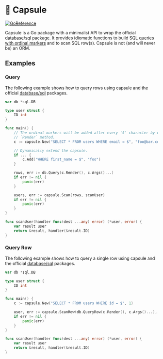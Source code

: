 # 🚀 Capsule

[![GoReference](https://pkg.go.dev/badge/github.com/remyduthu/capsule.svg)](https://pkg.go.dev/github.com/remyduthu/capsule)

Capsule is a Go package with a minimalist API to wrap the official
[database/sql](https://pkg.go.dev/database/sql) package. It provides idiomatic
functions to build SQL [queries with ordinal
markers](https://pkg.go.dev/github.com/lib/pq#hdr-Queries) and to scan SQL
row(s). Capsule is not (and will never be) an ORM.

## Examples

### Query

The following example shows how to query rows using capsule and the official
[database/sql](https://pkg.go.dev/database/sql) packages.

```go
var db *sql.DB

type user struct {
	ID int
}

func main() {
	// The ordinal markers will be added after every '$' character by using the
	// `Render` method.
	c := capsule.New("SELECT * FROM users WHERE email = $", "foo@bar.com")

	// Dynamically extend the capsule.
	if ... {
		c.Add("WHERE first_name = $", "foo")
	}

	rows, err := db.Query(c.Render(), c.Args()...)
	if err != nil {
		panic(err)
	}

	users, err := capsule.Scan(rows, scanUser)
	if err != nil {
		panic(err)
	}
}

func scanUser(handler func(dest ...any) error) (*user, error) {
	var result user
	return &result, handler(&result.ID)
}
```

### Query Row

The following example shows how to query a single row using capsule and the
official [database/sql](https://pkg.go.dev/database/sql) packages.

```go
var db *sql.DB

type user struct {
	ID int
}

func main() {
	c := capsule.New("SELECT * FROM users WHERE id = $", 1)

	user, err := capsule.ScanRow(db.QueryRow(c.Render(), c.Args()...), scanUser)
	if err != nil {
		panic(err)
	}
}

func scanUser(handler func(dest ...any) error) (*user, error) {
	var result user
	return &result, handler(&result.ID)
}
```
